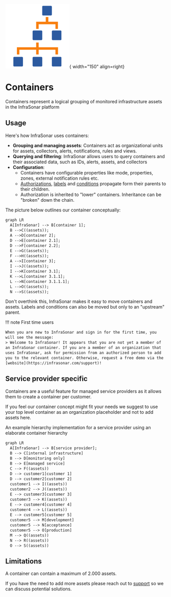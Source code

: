 ![Containers](../images/concept_containers.png){ width="150" align=right}

# Containers

Containers represent a logical grouping of monitored infrastructure assets in the InfraSonar platform

## Usage

Here's how InfraSonar uses containers:

* **Grouping and managing assets**: Containers act as organizational units for assets, collectors, alerts, notifications, rules and views.
* **Querying and filtering**: InfraSonar allows users to query containers and their associated data, such as IDs, alerts, assets, and collectors
* **Configuration**: 
    * Containers have configurable properties like mode, properties, zones, external notification rules etc.
    * [Authorizations](../application/users.md), [labels](../application/labels.md) and [conditions](../application/conditions.md) propagate form their parents to their children.
    * Authorization is inherited to "lower" containers. Inheritance can be "broken" down the chain.

The picture below outlines our container conceptually:

``` mermaid
graph LR
  A[InfraSonar] --> B[container 1];
  B -->C((assets));
  A -->D[container 2];
  D -->E[container 2.1];
  D -->F[container 2.2];
  E -->G((assets));
  F -->H((assets));
  A -->I[container 3];
  I -->J((assets));
  I -->K[container 3.1];
  K -->L[container 3.1.1];
  L -->N[container 3.1.1.1];
  L -->O((assets));
  N -->S((assets));
```

Don't overthink this, InfraSonar makes it easy to move containers and assets. Labels and conditions can also be moved but only to an "upstream" parent. 

!!! note First time users

    When you are new to InfraSonar and sign in for the first time, you will see the message:
    > Welcome to InfraSonar! It appears that you are not yet a member of an InfraSonar container. If you are a member of an organization that uses InfraSonar, ask for permission from an authorized person to add you to the relevant container. Otherwise, request a free demo via the [website](https://infrasonar.com/support)!

## Service provider specific

Containers are a useful feature for managed service providers as it allows them to create a container per customer.

If you feel our container concept might fit your needs we suggest to use your top level container as an organization placeholder and not to add assets here.

An example hierarchy implementation for a service provider using an elaborate container hierarchy

``` mermaid
graph LR
  A[InfraSonar] --> B[service provider];
  B --> C[internal infrastructure]
  B --> D[monitoring only]
  B --> E[managed service]
  C --> F((assets))
  D --> customer1[customer 1]
  D --> customer2[customer 2]
  customer1 --> I((assets))
  customer2 --> J((assets))
  E --> customer3[customer 3]
  customer3 --> K((assets))
  E --> customer4[customer 4]
  customer4 --> L((assets))
  E --> customer5[customer 5]
  customer5 --> M[development]
  customer5 --> N[acceptance]
  customer5 --> O[production]
  M --> Q((assets))
  N --> R((assets))
  O --> S((assets))
```

## Limitations

A container can contain a maximum of 2.000 assets.

If you have the need to add more assets please reach out to [support](../support/index.md) so we can discuss potential solutions.